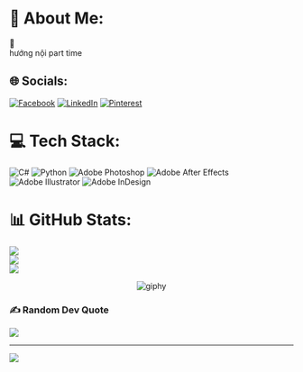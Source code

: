 # 💫 About Me:
 👋<br>hướng nội part time


## 🌐 Socials:
[![Facebook](https://img.shields.io/badge/Facebook-%231877F2.svg?logo=Facebook&logoColor=white)](https://facebook.com/https://www.facebook.com/99999ye) [![LinkedIn](https://img.shields.io/badge/LinkedIn-%230077B5.svg?logo=linkedin&logoColor=white)](https://linkedin.com/in/https://www.linkedin.com/in/nguy%E1%BB%85n-v%C4%83n-huy-313134304/) [![Pinterest](https://img.shields.io/badge/Pinterest-%23E60023.svg?logo=Pinterest&logoColor=white)](https://pinterest.com/https://www.pinterest.com/giahuy0738/) 

# 💻 Tech Stack:
![C#](https://img.shields.io/badge/c%23-%23239120.svg?style=for-the-badge&logo=csharp&logoColor=white) ![Python](https://img.shields.io/badge/python-3670A0?style=for-the-badge&logo=python&logoColor=ffdd54) ![Adobe Photoshop](https://img.shields.io/badge/adobe%20photoshop-%2331A8FF.svg?style=for-the-badge&logo=adobe%20photoshop&logoColor=white) ![Adobe After Effects](https://img.shields.io/badge/Adobe%20After%20Effects-9999FF.svg?style=for-the-badge&logo=Adobe%20After%20Effects&logoColor=white) ![Adobe Illustrator](https://img.shields.io/badge/adobe%20illustrator-%23FF9A00.svg?style=for-the-badge&logo=adobe%20illustrator&logoColor=white) ![Adobe InDesign](https://img.shields.io/badge/Adobe%20InDesign-49021F?style=for-the-badge&logo=adobeindesign&logoColor=FF3366)
# 📊 GitHub Stats:
![](https://github-readme-stats.vercel.app/api?username=HuyNguyen9838&theme=dark&hide_border=false&include_all_commits=true&count_private=true)<br/>
![](https://github-readme-streak-stats.herokuapp.com/?user=HuyNguyen9838&theme=dark&hide_border=false)<br/>
![](https://github-readme-stats.vercel.app/api/top-langs/?username=HuyNguyen9838&theme=dark&hide_border=false&include_all_commits=true&count_private=true&layout=compact)
<p align="center">
  <img src="https://github.com/thanhtin4401/thanhtin4401/assets/85281544/a65ececb-7042-4a69-b9a6-71381c48b003" alt="giphy" />
</p>



### ✍️ Random Dev Quote
![](https://quotes-github-readme.vercel.app/api?type=horizontal&theme=radical)



---
[![](https://visitcount.itsvg.in/api?id=HuyNguyen9838&icon=0&color=0)](https://visitcount.itsvg.in)

<!-- Proudly created with GPRM ( https://gprm.itsvg.in ) -->

